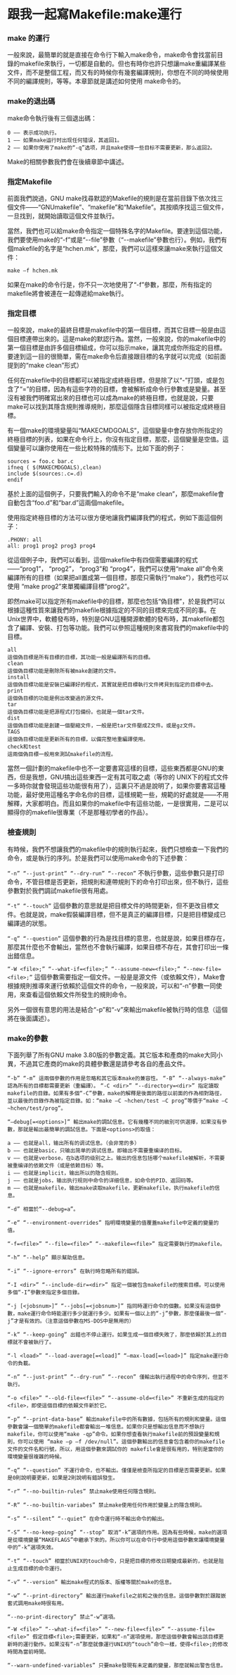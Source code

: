# 跟我一起寫Makefile:make運行


### make 的運行
一般來說，最簡單的就是直接在命令行下輸入make命令，make命令會找當前目錄的makefile來執行，一切都是自動的。但也有時你也許只想讓make重編譯某些文件，而不是整個工程，而又有的時候你有幾套編譯規則，你想在不同的時候使用不同的編譯規則，等等。本章節就是講述如何使用 make命令的。

### make的退出碼
make命令執行後有三個退出碼：
```
0 —— 表示成功执行。
1 —— 如果make运行时出现任何错误，其返回1。
2 —— 如果你使用了make的“-q”选项，并且make使得一些目标不需要更新，那么返回2。
```
Make的相關參數我們會在後續章節中講述。

### 指定Makefile
前面我們說過，GNU make找尋默認的Makefile的規則是在當前目錄下依次找三個文件——“GNUmakefile”、“makefile”和“Makefile”。其按順序找這三個文件，一旦找到，就開始讀取這個文件並執行。

當然，我們也可以給make命令指定一個特殊名字的Makefile。要達到這個功能，我們要使用make的“-f”或是“--file”參數（“--makefile”參數也行）。例如，我們有個makefile的名字是“hchen.mk”，那麼，我們可以這樣來讓make來執行這個文件：
```
make –f hchen.mk
```
如果在make的命令行是，你不只一次地使用了“-f”參數，那麼，所有指定的makefile將會被連在一起傳遞給make執行。


### 指定目標
一般來說，make的最終目標是makefile中的第一個目標，而其它目標一般是由這個目標連帶出來的。這是make的默認行為。當然，一般來說，你的makefile中的第一個目標是由許多個目標組成，你可以指示make，讓其完成你所指定的目標。要達到這一目的很簡單，需在make命令后直接跟目標的名字就可以完成（如前面提到的“make clean”形式）

任何在makefile中的目標都可以被指定成終極目標，但是除了以“-”打頭，或是包含了“=”的目標，因為有這些字符的目標，會被解析成命令行參數或是變量。甚至沒有被我們明確寫出來的目標也可以成為make的終極目標，也就是說，只要make可以找到其隱含規則推導規則，那麼這個隱含目標同樣可以被指定成終極目標。

有一個make的環境變量叫“MAKECMDGOALS”，這個變量中會存放你所指定的終極目標的列表，如果在命令行上，你沒有指定目標，那麼，這個變量是空值。這個變量可以讓你使用在一些比較特殊的情形下。比如下面的例子：
```
sources = foo.c bar.c
ifneq ( $(MAKECMDGOALS),clean)
include $(sources:.c=.d)
endif
```
基於上面的這個例子，只要我們輸入的命令不是“make clean”，那麼makefile會自動包含“foo.d”和“bar.d”這兩個makefile。

使用指定終極目標的方法可以很方便地讓我們編譯我們的程式，例如下面這個例子：
```
.PHONY: all
all: prog1 prog2 prog3 prog4
```
從這個例子中，我們可以看到，這個makefile中有四個需要編譯的程式——“prog1”， “prog2”， “prog3”和 “prog4”，我們可以使用“make all”命令來編譯所有的目標（如果把all置成第一個目標，那麼只需執行“make”），我們也可以使用 “make prog2”來單獨編譯目標“prog2”。

即然make可以指定所有makefile中的目標，那麼也包括“偽目標”，於是我們可以根據這種性質來讓我們的makefile根據指定的不同的目標來完成不同的事。在Unix世界中，軟體發布時，特別是GNU這種開源軟體的發布時，其makefile都包含了編譯、安裝、打包等功能。我們可以參照這種規則來書寫我們的makefile中的目標。
```
all
這個偽目標是所有目標的目標，其功能一般是編譯所有的目標。
clean
這個偽目標功能是刪除所有被make創建的文件。
install
這個偽目標功能是安裝已編譯好的程式，其實就是把目標執行文件拷貝到指定的目標中去。
print
這個偽目標的功能是例出改變過的源文件。
tar
這個偽目標功能是把源程式打包備份。也就是一個tar文件。
dist
這個偽目標功能是創建一個壓縮文件，一般是把tar文件壓成Z文件。或是gz文件。
TAGS
這個偽目標功能是更新所有的目標，以備完整地重編譯使用。
check和test
這兩個偽目標一般用來測試makefile的流程。
```

當然一個計劃的makefile中也不一定要書寫這樣的目標，這些東西都是GNU的東西，但是我想，GNU搞出這些東西一定有其可取之處（等你的 UNIX下的程式文件一多時你就會發現這些功能很有用了），這裏只不過是說明了，如果你要書寫這種功能，最好使用這種名字命名你的目標，這樣規範一些，規範的好處就是——不用解釋，大家都明白。而且如果你的makefile中有這些功能，一是很實用，二是可以顯得你的makefile很專業（不是那種初學者的作品）。


### 檢查規則
有時候，我們不想讓我們的makefile中的規則執行起來，我們只想檢查一下我們的命令，或是執行的序列。於是我們可以使用make命令的下述參數：

`“-n” “--just-print” “--dry-run” “--recon”` 不執行參數，這些參數只是打印命令，不管目標是否更新，把規則和連帶規則下的命令打印出來，但不執行，這些參數對於我們調試makefile很有用處。

`“-t” “--touch”` 這個參數的意思就是把目標文件的時間更新，但不更改目標文件。也就是說，make假裝編譯目標，但不是真正的編譯目標，只是把目標變成已編譯過的狀態。

`“-q” “--question”` 這個參數的行為是找目標的意思，也就是說，如果目標存在，那麼其什麼也不會輸出，當然也不會執行編譯，如果目標不存在，其會打印出一條出錯信息。

`“-W <file>;” “--what-if=<file>;” “--assume-new=<file>;” “--new-file=<file>;”` 這個參數需要指定一個文件。一般是是源文件（或依賴文件），Make會根據規則推導來運行依賴於這個文件的命令，一般來說，可以和“-n”參數一同使用，來查看這個依賴文件所發生的規則命令。

另外一個很有意思的用法是結合“-p”和“-v”來輸出makefile被執行時的信息（這個將在後面講述）。

### make的參數

下面列舉了所有GNU make 3.80版的參數定義。其它版本和產商的make大同小異，不過其它產商的make的具體參數還是請參考各自的產品文件。

`“-b” “-m” 這兩個參數的作用是忽略和其它版本make的兼容性。`
`“-B” “--always-make” 認為所有的目標都需要更新（重編譯）。`
`“-C <dir>” “--directory=<dir>”
指定讀取makefile的目錄。如果有多個“-C”參數，make的解釋是後面的路徑以前面的作為相對路徑，並以最後的目錄作為被指定目錄。如：“make –C ~hchen/test –C prog”等價于“make –C ~hchen/test/prog”。`


`“—debug[=<options>]” 輸出make的調試信息。它有幾種不同的級別可供選擇，如果沒有參數，那就是輸出最簡單的調試信息。下面是<options>的取值：`

```
a —— 也就是all，输出所有的调试信息。（会非常的多）
b —— 也就是basic，只输出简单的调试信息。即输出不需要重编译的目标。
v —— 也就是verbose，在b选项的级别之上。输出的信息包括哪个makefile被解析，不需要被重编译的依赖文件（或是依赖目标）等。
i —— 也就是implicit，输出所以的隐含规则。
j —— 也就是jobs，输出执行规则中命令的详细信息，如命令的PID、返回码等。
m —— 也就是makefile，输出make读取makefile，更新makefile，执行makefile的信息。
```

```
“-d” 相當於“--debug=a”。

“-e” “--environment-overrides” 指明環境變量的值覆蓋makefile中定義的變量的值。

“-f=<file>” “--file=<file>” “--makefile=<file>” 指定需要執行的makefile。

“-h” “--help” 顯示幫助信息。

“-i” “--ignore-errors” 在執行時忽略所有的錯誤。

“-I <dir>” “--include-dir=<dir>” 指定一個被包含makefile的搜索目標。可以使用多個“-I”參數來指定多個目錄。

“-j [<jobsnum>]” “--jobs[=<jobsnum>]” 指同時運行命令的個數。如果沒有這個參數，make運行命令時能運行多少就運行多少。如果有一個以上的“-j”參數，那麼僅最後一個“-j”才是有效的。（注意這個參數在MS-DOS中是無用的）

“-k” “--keep-going” 出錯也不停止運行。如果生成一個目標失敗了，那麼依賴於其上的目標就不會被執行了。

“-l <load>” “--load-average[=<load]” “—max-load[=<load>]” 指定make運行命令的負載。

“-n” “--just-print” “--dry-run” “--recon” 僅輸出執行過程中的命令序列，但並不執行。

“-o <file>” “--old-file=<file>” “--assume-old=<file>” 不重新生成的指定的<file>，即使這個目標的依賴文件新於它。

“-p” “--print-data-base” 輸出makefile中的所有數據，包括所有的規則和變量。這個參數會讓一個簡單的makefile都會輸出一堆信息。如果你只是想輸出信息而不想執行makefile，你可以使用“make -qp”命令。如果你想查看執行makefile前的預設變量和規則，你可以使用 “make –p –f /dev/null”。這個參數輸出的信息會包含着你的makefile文件的文件名和行號，所以，用這個參數來調試你的 makefile會是很有用的，特別是當你的環境變量很複雜的時候。

“-q” “--question” 不運行命令，也不輸出。僅僅是檢查所指定的目標是否需要更新。如果是0則說明要更新，如果是2則說明有錯誤發生。

“-r” “--no-builtin-rules” 禁止make使用任何隱含規則。

“-R” “--no-builtin-variabes” 禁止make使用任何作用於變量上的隱含規則。

“-s” “--silent” “--quiet” 在命令運行時不輸出命令的輸出。

“-S” “--no-keep-going” “--stop” 取消“-k”選項的作用。因為有些時候，make的選項是從環境變量“MAKEFLAGS”中繼承下來的。所以你可以在命令行中使用這個參數來讓環境變量中的“-k”選項失效。

“-t” “--touch” 相當於UNIX的touch命令，只是把目標的修改日期變成最新的，也就是阻止生成目標的命令運行。

“-v” “--version” 輸出make程式的版本、版權等關於make的信息。

“-w” “--print-directory” 輸出運行makefile之前和之後的信息。這個參數對於跟蹤嵌套式調用make時很有用。

“--no-print-directory” 禁止“-w”選項。

“-W <file>” “--what-if=<file>” “--new-file=<file>” “--assume-file=<file>” 假定目標<file>;需要更新，如果和“-n”選項使用，那麼這個參數會輸出該目標更新時的運行動作。如果沒有“-n”那麼就像運行UNIX的“touch”命令一樣，使得<file>;的修改時間為當前時間。

“--warn-undefined-variables” 只要make發現有未定義的變量，那麼就輸出警告信息。
```
